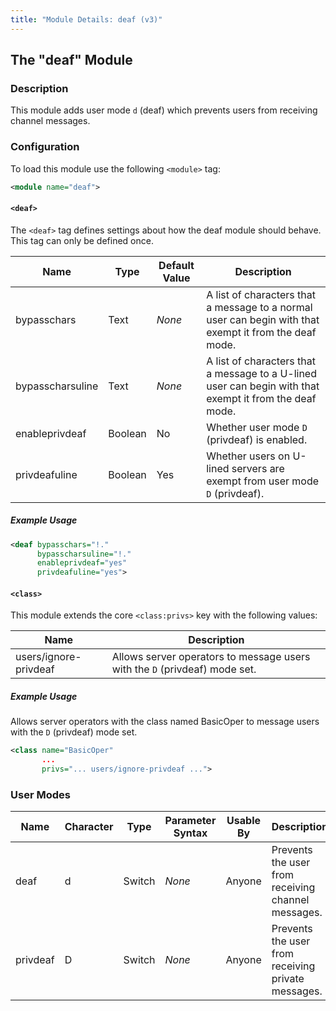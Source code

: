```yaml
---
title: "Module Details: deaf (v3)"
---
```


## The "deaf" Module

### Description

This module adds user mode `d` (deaf) which prevents users from receiving channel messages.

### Configuration

To load this module use the following `<module>` tag:

```xml
<module name="deaf">
```

#### `<deaf>`

The `<deaf>` tag defines settings about how the deaf module should behave. This tag can only be defined once.

Name             | Type    | Default Value | Description
---------------- | ------- | ------------- | -----------
bypasschars      | Text    | *None*        | A list of characters that a message to a normal user can begin with that exempt it from the deaf mode.
bypasscharsuline | Text    | *None*        | A list of characters that a message to a U-lined user can begin with that exempt it from the deaf mode.
enableprivdeaf   | Boolean | No            | Whether user mode `D` (privdeaf) is enabled.
privdeafuline    | Boolean | Yes           | Whether users on U-lined servers are exempt from user mode `D` (privdeaf).

##### Example Usage

```xml
<deaf bypasschars="!."
      bypasscharsuline="!."
      enableprivdeaf="yes"
      privdeafuline="yes">
```

#### `<class>`

This module extends the core `<class:privs>` key with the following values:

Name                  | Description
----------------------| -----------
users/ignore-privdeaf | Allows server operators to message users with the `D` (privdeaf) mode set.

##### Example Usage

Allows server operators with the class named BasicOper to message users with the `D` (privdeaf) mode set.

```xml
<class name="BasicOper"
       ...
       privs="... users/ignore-privdeaf ...">
```

### User Modes

Name     | Character | Type   | Parameter Syntax | Usable By | Description
-------- | --------- | ------ | ---------------- | --------- | -----------
deaf     | d         | Switch | *None*           | Anyone    | Prevents the user from receiving channel messages.
privdeaf | D         | Switch | *None*           | Anyone    | Prevents the user from receiving private messages.
